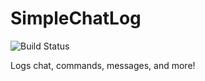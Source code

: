 SimpleChatLog
=====================

![Build Status](https://travis-ci.org/ConnorLinfoot/SimpleChatLog.svg)

Logs chat, commands, messages, and more!
